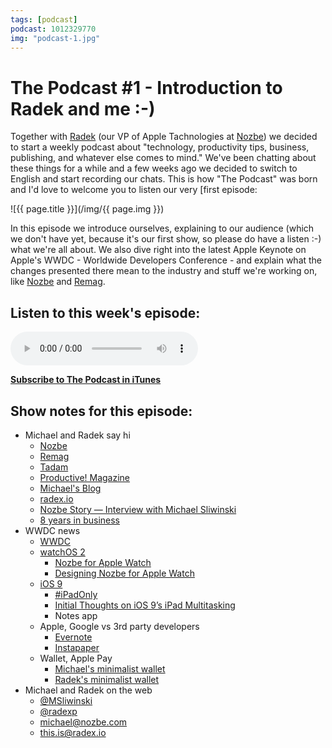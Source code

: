 ```yaml
---
tags: [podcast]
podcast: 1012329770
img: "podcast-1.jpg"
---
```


# The Podcast #1 - Introduction to Radek and me :-)

Together with [Radek][r] (our VP of Apple Tachnologies at [Nozbe][n]) we decided to start a weekly podcast about "technology, productivity tips, business, publishing, and whatever else comes to mind." We've been chatting about these things for a while and a few weeks ago we decided to switch to English and start recording our chats. This is how "The Podcast" was born and I'd love to welcome you to listen our very [first episode:

<!--More-->

![{{ page.title }}](/img/{{ page.img }})

In this episode we introduce ourselves, explaining to our audience (which we don't have yet, because it's our first show, so please do have a listen :-) what we're all about. We also dive right into the latest Apple Keynote on Apple's WWDC - Worldwide Developers Conference - and explain what the changes presented there mean to the industry and stuff we're working on, like [Nozbe][n] and [Remag](https://remag.me).

## Listen to this week's episode:

<audio controls>
<source src="https://files.nozbe.com/podcast/001.mp3" type="audio/mpeg">
</audio>

**[Subscribe to The Podcast in iTunes][i]**

## Show notes for this episode:

  * Michael and Radek say hi
    * [Nozbe](https://michael.gratis/nozbe)
    * [Remag](https://remag.me/)
    * [Tadam](http://tadamapp.com/)
    * [Productive! Magazine](http://productivemag.com/)
    * [Michael's Blog](https://sliwinski.com/)
    * [radex.io](http://radex.io/)
    * [Nozbe Story — Interview with Michael Sliwinski](https://sliwinski.com/nozbe-story/)
    * [8 years in business](https://sliwinski.com/8nozbe/)
  * WWDC news
    * [WWDC](https://developer.apple.com/wwdc/)
    * [watchOS 2](http://www.apple.com/watchos-2-preview/)
      * [Nozbe for Apple Watch](http://nozbe.watch/)
      * [Designing Nozbe for Apple Watch](https://nozbe.com/blog/applewatch/)
    * [iOS 9](http://www.apple.com/ios/ios9-preview/)
      * [#iPadOnly](http://ipadonly.com/)
      * [Initial Thoughts on iOS 9’s iPad Multitasking](http://www.macstories.net/stories/initial-thoughts-on-ios-9s-ipad-multitasking-a-deep-transformation/)
      * Notes app
    * Apple, Google vs 3rd party developers
      * [Evernote](https://evernote.com/)
      * [Instapaper](https://www.instapaper.com/)
    * Wallet, Apple Pay
      * [Michael's minimalist wallet](https://sliwinski.com/iphone6-wallet/)
      * [Radek's minimalist wallet](https://twitter.com/radexp/status/470523170785886208)
  * Michael and Radek on the web
    * [@MSliwinski](https://twitter.com/msliwinski)
    * [@radexp](https://twitter.com/radexp)
    * [michael@nozbe.com](mailto:michael@nozbe.com)
    * [this.is@radex.io](mailto:this.is@radex.io)

[e]: /podcast-1
[p]: /podcast
[n]: https://michael.gratis/nozbe
[r]: https://michael.gratis/radex
[i]: https://michael.gratis/thepodcast